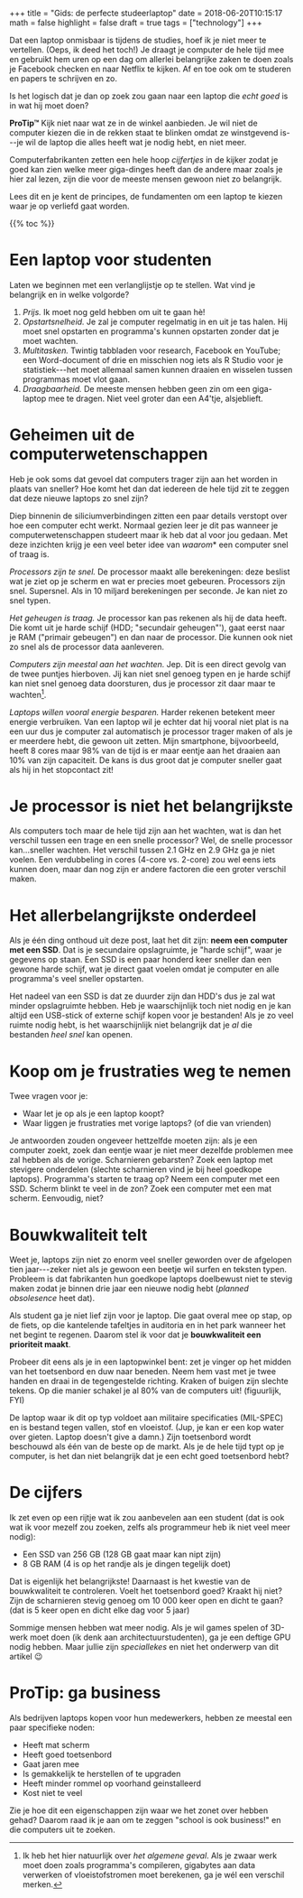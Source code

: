 +++
title = "Gids: de perfecte studeerlaptop"
date = 2018-06-20T10:15:17
math = false
highlight = false
draft = true
tags = ["technology"]
+++

Dat een laptop onmisbaar is tijdens de studies, hoef ik je niet meer te
vertellen. (Oeps, ik deed het toch!) Je draagt je computer de hele tijd mee en
gebruikt hem uren op een dag om allerlei belangrijke zaken te doen zoals je
Facebook checken en naar Netflix te kijken. Af en toe ook om te studeren en
papers te schrijven en zo.

Is het logisch dat je dan op zoek zou gaan naar een laptop die *echt goed* is in
wat hij moet doen?

**ProTip™** Kijk niet naar wat ze in de winkel aanbieden. Je wil niet de
computer kiezen die in de rekken staat te blinken omdat ze winstgevend is---je
wil de laptop die alles heeft wat je nodig hebt, en niet meer.

Computerfabrikanten zetten een hele hoop *cijfertjes* in de kijker zodat je goed
kan zien welke meer giga-dinges heeft dan de andere maar zoals je hier zal
lezen, zijn die voor de meeste mensen gewoon niet zo belangrijk.

Lees dit en je kent de principes, de fundamenten om een laptop te kiezen waar je
op verliefd gaat worden.

{{% toc %}}



# Een laptop voor studenten

Laten we beginnen met een verlanglijstje op te stellen. Wat vind je belangrijk
en in welke volgorde?

1. *Prijs.* Ik moet nog geld hebben om uit te gaan hè!
2. *Opstartsnelheid.* Je zal je computer regelmatig in en uit je tas halen. Hij
   moet snel opstarten en programma's kunnen opstarten zonder dat je moet
   wachten.
2. *Multitasken.* Twintig tabbladen voor research, Facebook en YouTube; een
   Word-document of drie en misschien nog iets als R Studio voor je
   statistiek---het moet allemaal samen kunnen draaien en wisselen tussen
   programmas moet vlot gaan.
3. *Draagbaarheid.* De meeste mensen hebben geen zin om een giga-laptop mee te
   dragen. Niet veel groter dan een A4'tje, alsjeblieft.
   
   

# Geheimen uit de computerwetenschappen

Heb je ook soms dat gevoel dat computers trager zijn aan het worden in plaats
van sneller? Hoe komt het dan dat iedereen de hele tijd zit te zeggen dat deze
nieuwe laptops zo snel zijn?

Diep binnenin de siliciumverbindingen zitten een paar details verstopt over hoe
een computer echt werkt. Normaal gezien leer je dit pas wanneer je
computerwetenschappen studeert maar ik heb dat al voor jou gedaan. Met deze
inzichten krijg je een veel beter idee van *waarom** een computer snel of traag
is.

*Processors zijn te snel.* De processor maakt alle berekeningen: deze beslist
wat je ziet op je scherm en wat er precies moet gebeuren. Processors zijn snel.
Supersnel. Als in 10 miljard berekeningen per seconde. Je kan niet zo snel
typen.

*Het geheugen is traag.* Je processor kan pas rekenen als hij de data heeft. Die
komt uit je harde schijf (HDD; "secundair geheugen"'), gaat eerst naar je RAM
("primair gebeugen") en dan naar de processor. Die kunnen ook niet zo snel als
de processor data aanleveren.

*Computers zijn meestal aan het wachten.* Jep. Dit is een direct gevolg van de
twee puntjes hierboven. Jij kan niet snel genoeg typen en je harde schijf kan
niet snel genoeg data doorsturen, dus je processor zit daar maar te
wachten[^cpu-wachten].

*Laptops willen vooral energie besparen.* Harder rekenen betekent meer energie
verbruiken. Van een laptop wil je echter dat hij vooral niet plat is na een uur
dus je computer zal automatisch je processor trager maken of als je er meerdere
hebt, die gewoon uit zetten. Mijn smartphone, bijvoorbeeld, heeft 8 cores maar
98% van de tijd is er maar eentje aan het draaien aan 10% van zijn capaciteit.
De kans is dus groot dat je computer sneller gaat als hij in het stopcontact
zit!



# Je processor is niet het belangrijkste

Als computers toch maar de hele tijd zijn aan het wachten, wat is dan het
verschil tussen een trage en een snelle processor? Wel, de snelle processor
kan...sneller wachten. Het verschil tussen 2.1 GHz en 2.9 GHz ga je niet voelen.
Een verdubbeling in cores (4-core vs. 2-core) zou wel eens iets kunnen doen,
maar dan nog zijn er andere factoren die een groter verschil maken.



# Het allerbelangrijkste onderdeel

Als je één ding onthoud uit deze post, laat het dit zijn: **neem een computer
met een SSD**. Dat is je secundaire opslagruimte, je "harde schijf", waar je
gegevens op staan. Een SSD is een paar honderd keer sneller dan een gewone harde
schijf, wat je direct gaat voelen omdat je computer en alle programma's veel
sneller opstarten.

Het nadeel van een SSD is dat ze duurder zijn dan HDD's dus je zal wat minder
opslagruimte hebben. Heb je waarschijnlijk toch niet nodig en je kan altijd een
USB-stick of externe schijf kopen voor je bestanden! Als je zo veel ruimte nodig
hebt, is het waarschijnlijk niet belangrijk dat je *al* die bestanden *heel
snel* kan openen.



# Koop om je frustraties weg te nemen

Twee vragen voor je:

- Waar let je op als je een laptop koopt?
- Waar liggen je frustraties met vorige laptops? (of die van vrienden)

Je antwoorden zouden ongeveer hettzelfde moeten zijn: als je een computer zoekt,
zoek dan eentje waar je niet meer dezelfde problemen mee zal hebben als de
vorige. Scharnieren gebarsten? Zoek een laptop met stevigere onderdelen
(slechte scharnieren vind je bij heel goedkope laptops). Programma's starten te
traag op? Neem een computer met een SSD. Scherm blinkt te veel in de zon? Zoek
een computer met een mat scherm. Eenvoudig, niet?



# Bouwkwaliteit telt

Weet je, laptops zijn niet zo enorm veel sneller geworden over de afgelopen tien
jaar---zeker niet als je gewoon een beetje wil surfen en teksten typen. Probleem
is dat fabrikanten hun goedkope laptops doelbewust niet te stevig maken zodat je
binnen drie jaar een nieuwe nodig hebt (*planned obsolesence* heet dat).

Als student ga je niet lief zijn voor je laptop. Die gaat overal mee op stap, op
de fiets, op die kantelende tafeltjes in auditoria en in het park wanneer het
net begint te regenen. Daarom stel ik voor dat je **bouwkwaliteit een prioriteit
maakt**. 

Probeer dit eens als je in een laptopwinkel bent: zet je vinger op het midden
van het toetsenbord en duw naar beneden. Neem hem vast met je twee handen en
draai in de tegengestelde richting. Kraken of buigen zijn slechte tekens. Op die
manier schakel je al 80% van de computers uit! (figuurlijk, FYI)

De laptop waar ik dit op typ voldoet aan militaire specificaties (MIL-SPEC) en
is bestand tegen vallen, stof en vloeistof. (Jup, je kan er een kop water over
gieten. Laptop doesn't give a damn.) Zijn toetsenbord wordt beschouwd als één
van de beste op de markt. Als je de hele tijd typt op je computer, is het dan
niet belangrijk dat je een echt goed toetsenbord hebt?



# De cijfers

Ik zet even op een rijtje wat ik zou aanbevelen aan een student (dat is ook wat
ik voor mezelf zou zoeken, zelfs als programmeur heb ik niet veel meer nodig):

- Een SSD van 256 GB (128 GB gaat maar kan nipt zijn)
- 8 GB RAM (4 is op het randje als je dingen tegelijk doet)

Dat is eigenlijk het belangrijkste! Daarnaast is het kwestie van de
bouwkwaliteit te controleren. Voelt het toetsenbord goed? Kraakt hij niet? Zijn
de scharnieren stevig genoeg om 10 000 keer open en dicht te gaan? (dat is 5
keer open en dicht elke dag voor 5 jaar)

Sommige mensen hebben wat meer nodig. Als je wil games spelen of 3D-werk moet
doen (ik denk aan architectuurstudenten), ga je een deftige GPU nodig hebben.
Maar jullie zijn *speciallekes* en niet het onderwerp van dit artikel :wink:



# ProTip: ga business

Als bedrijven laptops kopen voor hun medewerkers, hebben ze meestal een paar
specifieke noden:

- Heeft mat scherm
- Heeft goed toetsenbord
- Gaat jaren mee
- Is gemakkelijk te herstellen of te upgraden
- Heeft minder rommel op voorhand geinstalleerd
- Kost niet te veel

Zie je hoe dit een eigenschappen zijn waar we het zonet over hebben gehad?
Daarom raad ik je aan om te zeggen "school is ook business!" en die computers
uit te zoeken.



[^cpu-wachten]: Ik heb het hier natuurlijk over *het algemene geval*. Als je
    zwaar werk moet doen zoals programma's compileren, gigabytes aan data
    verwerken of vloeistofstromen moet berekenen, ga je wél een verschil merken.
